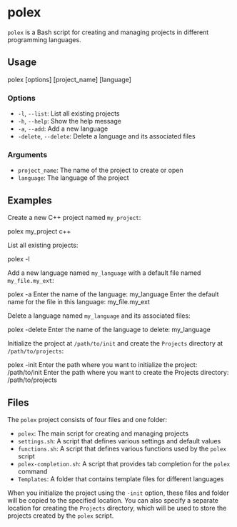 # polex

`polex` is a Bash script for creating and managing projects in different programming languages.

## Usage

polex [options] [project_name] [language]


### Options

- `-l`, `--list`: List all existing projects
- `-h`, `--help`: Show the help message
- `-a`, `--add`: Add a new language
- `-delete`, `--delete`: Delete a language and its associated files

### Arguments

- `project_name`: The name of the project to create or open
- `language`: The language of the project

## Examples

Create a new C++ project named `my_project`:

polex my_project c++


List all existing projects:

polex -l

Add a new language named `my_language` with a default file named `my_file.my_ext`:

polex -a Enter the name of the language: my_language Enter the default name for the file in this language: my_file.my_ext


Delete a language named `my_language` and its associated files:

polex -delete Enter the name of the language to delete: my_language


Initialize the project at `/path/to/init` and create the `Projects` directory at `/path/to/projects`:

polex -init Enter the path where you want to initialize the project: /path/to/init Enter the path where you want to create the Projects directory: /path/to/projects

## Files

The `polex` project consists of four files and one folder:

- `polex`: The main script for creating and managing projects
- `settings.sh`: A script that defines various settings and default values
- `functions.sh`: A script that defines various functions used by the `polex` script
- `polex-completion.sh`: A script that provides tab completion for the `polex` command
- `Templates`: A folder that contains template files for different languages

When you initialize the project using the `-init` option, these files and folder will be copied to the specified location. You can also specify a separate location for creating the `Projects` directory, which will be used to store the projects created by the `polex` script.
